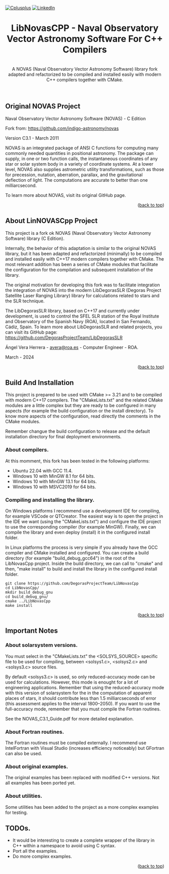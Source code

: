 <!-- Improved compatibility of back to top link: See: https://github.com/othneildrew/Best-README-Template/pull/73 -->
<a name="readme-top"></a>

<!-- PROJECT SHIELDS -->
[![Cplusplus][cplusplus-shield]][cplusplus-url]
[![LinkedIn][linkedin-shield]][linkedin-url]

<!-- PROJECT LOGO -->
  <h1 align="center">LibNovasCPP - Naval Observatory Vector Astronomy Software For C++ Compilers</h1>

  <p align="center">
    <br />
    A NOVAS (Naval Observatory Vector Astronomy Software) library fork adapted and refactorized to be compiled and installed easily with modern C++ compilers together with CMake. 
    <br />
    <br />
    <br />
  </p>
</div>

<!-- ORIGINAL NOVAS PROJECT -->
## Original NOVAS Project

Naval Observatory Vector Astronomy Software (NOVAS) - C Edition

Fork from: https://github.com/indigo-astronomy/novas

Version C3.1 - March 2011

NOVAS is an integrated package of ANSI C functions for computing many commonly needed quantities in positional astronomy.  The package can supply, in one or two function calls, the instantaneous coordinates of any star or solar system body in a variety of coordinate systems.  At a lower level, NOVAS also supplies astrometric utility transformations, such as those for precession, nutation, aberration, parallax, and the gravitational deflection of light. The computations are accurate to better than one milliarcsecond. 

To learn more about NOVAS, visit its original GitHub page.

<p align="right">(<a href="#readme-top">back to top</a>)</p>

<!-- ABOUT THE PROJECT -->
## About LinNOVASCpp Project

This project is a fork ok NOVAS (Naval Observatory Vector Astronomy Software) library (C Edition). 

Internally, the behavior of this adaptation is similar to the original NOVAS library, but it has been adapted and refactorized (minimally) to be compiled and installed easily with C++17 modern compilers together with CMake. The most relevant addition has been a series of CMake modules that facilitate the configuration for the compilation and subsequent installation of the library.

The original motivation for developing this fork was to facilitate integration the integration of NOVAS into the modern LibDegorasSLR (Degoras Project Satellite Laser Ranging Library) library for calculations related to stars and the SLR technique. 

The LibDegorasSLR library, based on C++17 and currently under development, is used to control the SFEL SLR station of the Royal Institute and Observatory of the Spanish Navy (ROA), located in San Fernando, Cádiz, Spain. To learn more about LibDegorasSLR and related projects, you can visit its GitHub page: https://github.com/DegorasProjectTeam/LibDegorasSLR

Ángel Vera Herrera - avera@roa.es - Computer Engineer - ROA.

March - 2024

<p align="right">(<a href="#readme-top">back to top</a>)</p>

## Build And Installation

This project is prepared to be used with CMake >= 3.21 and to be compiled with modern C++17 compilers. The "CMakeLists.txt" and the related CMake modules are a little complex but they are ready to be configured in many aspects (for example the build configuration or the install directory). To know more aspects of the configuration, read directly the comments in the CMake modules.

Remember changue the build configuration to release and the default installation directory for final deployment environments.

### About compilers.

At this momment, this fork has been tested in the following platforms:

- Ubuntu 22.04 with GCC 11.4.
- Windows 10 with MinGW 8.1 for 64 bits.
- Windows 10 with MinGW 13.1 for 64 bits.
- Windows 10 with MSVC2019 for 64 bits.

### Compiling and installing the library.

On Windows platforms I recommend use a development IDE for compiling, for example VSCode or QTCreator. The easiest way is to open the project in the IDE we want (using the "CMakeLists.txt") and configure the IDE project to use the corresponding compiler (for example MinGW). Finally, we can compile the library and even deploy (install) it in the configured install folder.

In Linux platforms the process is very simple if you already have the GCC compiler and CMake installed and configured. You can create a build directory (for example "build_debug_gcc64") in the root of the LibNovasCpp project. Inside the build directory, we can call to "cmake" and then, "make install" to build and install the library in the configured install folder.

```
git clone https://github.com/DegorasProjectTeam/LibNovasCpp
cd LibNovasCpp/
mkdir build_debug_gnu
cd build_debug_gnu/
cmake ../LibNovasCpp
make install
```

<p align="right">(<a href="#readme-top">back to top</a>)</p>

## Important Notes

### About solarsystem versions.

You must select in the "CMakeLists.txt" the <SOLSYS_SOURCE> specific file to be used for compiling, between <solsys1.c>, <solsys2.c> and <solsys3.c> source files. 

By default <solsys3.c> is used, so only reduced-accuracy mode can be used for calculations. However, this mode is enought for a lot of engineering applications. Remember that using the reduced-accuracy mode with this version of solarsystem  for the in the computation of apparent places of stars, it should contribute less than 1.5 milliarcseconds of error (this assessment applies to the interval 1800–2050). If you want to use the full-accuracy mode, remember that you must compile the Fortran routines.

See the NOVAS_C3.1_Guide.pdf for more detailed explanation.

### About Fortran routines.

The Fortran routines must be compiled externally. I recommend use IntelFortran with Visual Studio (increases efficiency noticeably) but GFortran can also be used.

### About original examples.

The original examples has been replaced with modified C++ versions. Not all examples has been ported yet. 

### About utilities.

Some utilities has been added to the project as a more complex examples for testing.

## TODOs.

- It would be interesting to create a complete wrapper of the library in C++ within a namespace to avoid using C syntax.
- Port all the examples.
- Do more complex examples.

<p align="right">(<a href="#readme-top">back to top</a>)</p>

<!-- MARKDOWN LINKS & IMAGES -->
<!-- https://www.markdownguide.org/basic-syntax/#reference-style-links -->
[cplusplus-shield]: https://img.shields.io/badge/-C++17-black?style=for-the-badge&logo=cplusplus&colorB=555
[cplusplus-url]: https://en.cppreference.com/w/cpp/17
[linkedin-shield]: https://img.shields.io/badge/LinkedIn-blue?style=for-the-badge&logo=linkedin
[linkedin-url]: https://www.linkedin.com/in/angelveraherrera/
